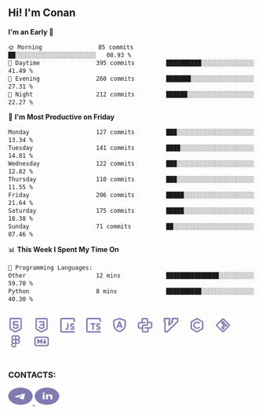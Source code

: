 ## Hi! I'm Conan

<!--START_SECTION:waka-->
**I'm an Early 🐤** 

```text
🌞 Morning                85 commits          ██░░░░░░░░░░░░░░░░░░░░░░░   08.93 % 
🌆 Daytime                395 commits         ██████████░░░░░░░░░░░░░░░   41.49 % 
🌃 Evening                260 commits         ███████░░░░░░░░░░░░░░░░░░   27.31 % 
🌙 Night                  212 commits         ██████░░░░░░░░░░░░░░░░░░░   22.27 % 
```
📅 **I'm Most Productive on Friday** 

```text
Monday                   127 commits         ███░░░░░░░░░░░░░░░░░░░░░░   13.34 % 
Tuesday                  141 commits         ████░░░░░░░░░░░░░░░░░░░░░   14.81 % 
Wednesday                122 commits         ███░░░░░░░░░░░░░░░░░░░░░░   12.82 % 
Thursday                 110 commits         ███░░░░░░░░░░░░░░░░░░░░░░   11.55 % 
Friday                   206 commits         █████░░░░░░░░░░░░░░░░░░░░   21.64 % 
Saturday                 175 commits         █████░░░░░░░░░░░░░░░░░░░░   18.38 % 
Sunday                   71 commits          ██░░░░░░░░░░░░░░░░░░░░░░░   07.46 % 
```


📊 **This Week I Spent My Time On** 

```text
💬 Programming Languages: 
Other                    12 mins             ███████████████░░░░░░░░░░   59.70 % 
Python                   8 mins              ██████████░░░░░░░░░░░░░░░   40.30 % 
```


<!--END_SECTION:waka-->


<br>

<div align="left">
  <img src="icons/skills/html.svg" height="30" alt="html5"/>
  <img width="15"/>
  <img src="icons/skills/css.svg" height="30" alt="css"/>
    <img width="15"/>
  <img src="icons/skills/javascript.svg" height="30" alt="javascript"/>
  <img width="15"/>
  <img src="icons/skills/typescript.svg" height="30" alt="typescript"/>
  <img width="15"/>
  <img src="icons/skills/angular.svg" height="30" alt="angular"/>
  <img width="15"/>
  <img src="icons/skills/python.svg" height="30" alt="python"/>
  <img width="15"/>
  <img src="icons/skills/vim.svg" height="30" alt="vim"  />
  <img width="15"/>
  <img src="icons/skills/c.svg" height="30" alt="c"/>
  <img width="15"/>
  <img src="icons/skills/git.svg" height="30" alt="git"/>
  <img width="15"/>
  <img src="icons/skills/figma.svg" height="30" alt="figma"/>
  <img width="15"/>
  <img src="icons/skills/markdown.svg" height="30" alt="markdown"/>
</div>

<br>


### CONTACTS:

<div align="left">
  <a href="https://t.me/gkkconan">
    <img src="icons/contacts/telegram.svg" width="50" height="35" alt="telegram"/>
  </a>
  <a href="https://www.linkedin.com/in/gkkconan">
    <img src="icons/contacts/linkedin.svg" width="50" height="35" alt="linkedin"/>
  </a>
</div>
